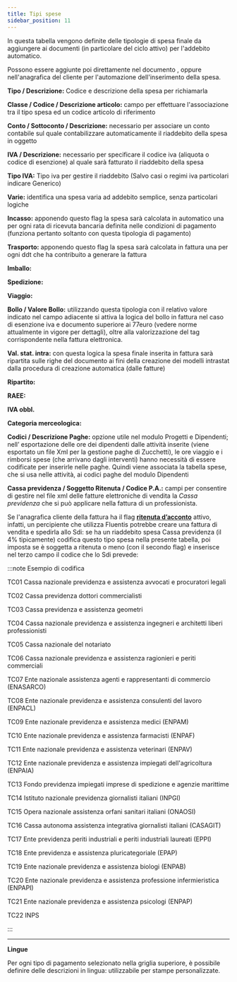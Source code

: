 ```yaml
---
title: Tipi spese
sidebar_position: 11
---
```


In questa tabella vengono definite delle tipologie di spesa finale da aggiungere ai documenti (in particolare del ciclo attivo) per l'addebito automatico.

Possono essere aggiunte poi direttamente nel documento , oppure nell'anagrafica del cliente per l'automazione dell'inserimento della spesa.

**Tipo / Descrizione:** Codice e descrizione della spesa per richiamarla

**Classe / Codice / Descrizione articolo:** campo per effettuare l'associazione tra il tipo spesa ed un codice articolo di riferimento

**Conto / Sottoconto / Descrizione:** necessario per associare un conto contabile sul quale contabilizzare automaticamente il riaddebito della spesa in oggetto

**IVA / Descrizione:** necessario per specificare il codice iva (aliquota o codice di esenzione) al quale sarà fatturato il riaddebito della spesa

**Tipo IVA:** Tipo iva per gestire il riaddebito (Salvo casi o regimi iva particolari indicare Generico)

**Varie:** identifica una spesa varia ad addebito semplice, senza particolari logiche

**Incasso:** apponendo questo flag la spesa sarà calcolata in automatico una per ogni rata di ricevuta bancaria definita nelle condizioni di pagamento (funziona pertanto soltanto con questa tipologia di pagamento)

**Trasporto:** apponendo questo flag la spesa sarà calcolata in fattura una per ogni ddt che ha contribuito a generare la fattura

**Imballo:**

**Spedizione:**

**Viaggio:**

**Bollo / Valore Bollo:** utilizzando questa tipologia con il relativo valore indicato nel campo adiacente si attiva la logica del bollo in fattura nel caso di esenzione iva e documento superiore ai 77euro (vedere norme attualmente in vigore per dettagli), oltre alla valorizzazione del tag corrispondente nella fattura elettronica.

**Val. stat. intra:** con questa logica la spesa finale inserita in fattura sarà ripartita sulle righe del documento ai fini della creazione dei modelli intrastat dalla procedura di creazione automatica (dalle fatture)

**Ripartito:**

**RAEE:**

**IVA obbl.**

**Categoria merceologica:**

**Codici / Descrizione Paghe:** opzione utile nel modulo Progetti e Dipendenti; nell’ esportazione delle ore dei dipendenti dalle attività inserite (viene esportato un file Xml per la gestione paghe di Zucchetti), le ore viaggio e i rimborsi spese (che arrivano dagli interventi) hanno necessità di essere codificate per inserirle nelle paghe. Quindi viene associata la tabella spese, che si usa nelle attività, ai codici paghe del modulo Dipendenti

**Cassa previdenza / Soggetto Ritenuta / Codice P.A.:** campi per consentire di gestire nel file xml delle fatture elettroniche di vendita la *Cassa previdenza* che si può applicare nella fattura di un professionista.

Se l'anagrafica cliente della fattura ha il flag [**ritenuta d’acconto**](/docs/erp-home/registers/contacts/create-new-contact/accounting-data/customer-vendors-data/fiscal-information) attivo, infatti, un percipiente che utilizza Fluentis potrebbe creare una fattura di vendita e spedirla allo Sdi: se ha un riaddebito spesa Cassa previdenza (il 4% tipicamente) codifica questo tipo spesa nella presente tabella, poi imposta se è soggetta a ritenuta o meno (con il secondo flag) e inserisce nel terzo campo il codice che lo Sdi prevede:


:::note Esempio di codifica

TC01	Cassa nazionale previdenza e assistenza avvocati e procuratori legali 

TC02	Cassa previdenza dottori commercialisti

TC03	Cassa previdenza e assistenza geometri

TC04	Cassa nazionale previdenza e assistenza ingegneri e architetti liberi professionisti

TC05	Cassa nazionale del notariato

TC06	Cassa nazionale previdenza e assistenza ragionieri e periti commerciali

TC07	Ente nazionale assistenza agenti e rappresentanti di commercio (ENASARCO)

TC08	Ente nazionale previdenza e assistenza consulenti del lavoro (ENPACL)

TC09	Ente nazionale previdenza e assistenza medici (ENPAM)

TC10	Ente nazionale previdenza e assistenza farmacisti (ENPAF)

TC11	Ente nazionale previdenza e assistenza veterinari (ENPAV)

TC12	Ente nazionale previdenza e assistenza impiegati dell'agricoltura (ENPAIA)

TC13	Fondo previdenza impiegati imprese di spedizione e agenzie marittime

TC14	Istituto nazionale previdenza giornalisti italiani (INPGI)

TC15	Opera nazionale assistenza orfani sanitari italiani (ONAOSI)

TC16	Cassa autonoma assistenza integrativa giornalisti italiani (CASAGIT)

TC17	Ente previdenza periti industriali e periti industriali laureati (EPPI)

TC18	Ente previdenza e assistenza pluricategoriale (EPAP)

TC19	Ente nazionale previdenza e assistenza biologi (ENPAB)

TC20	Ente nazionale previdenza e assistenza professione infermieristica (ENPAPI)

TC21	Ente nazionale previdenza e assistenza psicologi (ENPAP)

TC22	INPS

:::

---

**Lingue**

Per ogni tipo di pagamento selezionato nella griglia superiore, è possibile definire delle descrizioni in lingua: utilizzabile per stampe personalizzate.
